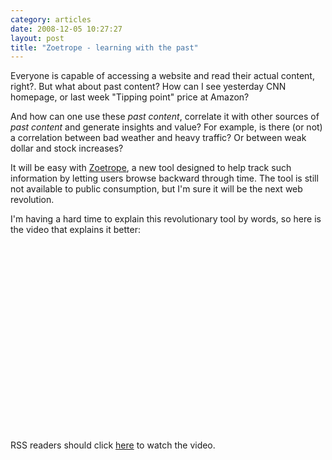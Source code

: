 ```yaml
---
category: articles
date: 2008-12-05 10:27:27
layout: post
title: "Zoetrope - learning with the past"
---
```


<p>Everyone is capable of accessing a website and read their actual content, right?. But what about past content? How can I see yesterday CNN homepage, or last week "Tipping point" price at Amazon?</p><p>And how can one use these <i>past content</i>, correlate it with other sources of <i>past content</i> and generate insights and value? For example, is there (or not) a correlation between bad weather and heavy traffic? Or between weak dollar and stock increases?</p><p>It will be easy with <a href="http://www.cond.org/zoetrope.html">Zoetrope</a>, a new tool designed to help track such information by letting users browse backward through time. The tool is still not available to public consumption, but I'm sure it will be the next web revolution.</p><p>I'm having a hard time to explain this revolutionary tool by words, so here is the video that explains it better:</p><iframe title="Zoetrope - learning with the past" width="480" height="300" data-src="//www.youtube.com/embed/7C-B7qdClak" frameborder="0" allowfullscreen></iframe><p>RSS readers should click <a href="//joaobordalo.com/articles/2008/12/05/zoetrope-learning-with-the-past">here</a> to watch the video.</p>
